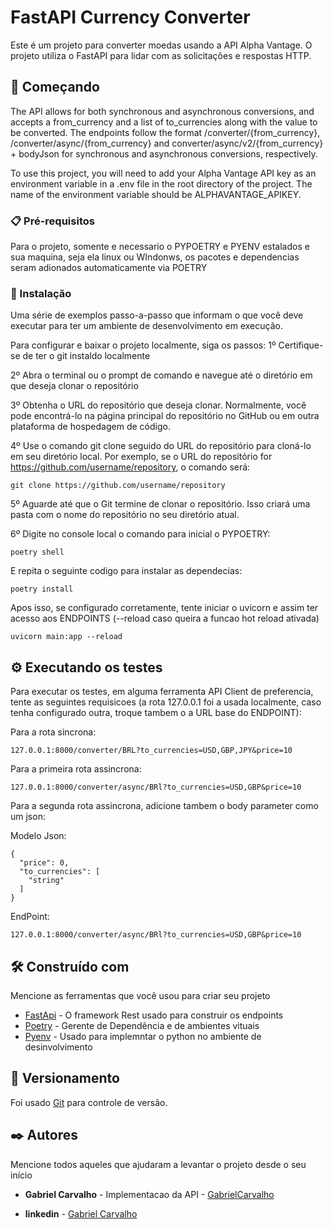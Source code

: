# FastAPI Currency Converter

Este é um projeto para converter moedas usando a API Alpha Vantage. O projeto utiliza o FastAPI para lidar com as solicitações e respostas HTTP.

## 🚀 Começando

The API allows for both synchronous and asynchronous conversions, and accepts a from_currency and a list of to_currencies along with the value to be converted. The endpoints follow the format /converter/{from_currency}, /converter/async/{from_currency} and converter/async/v2/{from_currency} + bodyJson for synchronous and asynchronous conversions, respectively.

To use this project, you will need to add your Alpha Vantage API key as an environment variable in a .env file in the root directory of the project. The name of the environment variable should be ALPHAVANTAGE_APIKEY.

### 📋 Pré-requisitos

Para o projeto, somente e necessario o PYPOETRY e PYENV estalados e sua maquina, seja ela linux ou WIndonws, os pacotes e dependencias seram adionados automaticamente via POETRY

### 🔧 Instalação

Uma série de exemplos passo-a-passo que informam o que você deve executar para ter um ambiente de desenvolvimento em execução.

Para configurar e baixar o projeto localmente, siga os passos:
1º Certifique-se de ter o git instaldo localmente

2º Abra o terminal ou o prompt de comando e navegue até o diretório em que deseja clonar o repositório

3º Obtenha o URL do repositório que deseja clonar. Normalmente, você pode encontrá-lo na página principal do repositório no GitHub
ou em outra plataforma de hospedagem de código.

4º Use o comando git clone seguido do URL do repositório para cloná-lo em seu diretório local. Por exemplo, se o URL do repositório for https://github.com/username/repository, o comando será:

```
git clone https://github.com/username/repository
```

5º Aguarde até que o Git termine de clonar o repositório. Isso criará uma pasta com o nome do repositório no seu diretório atual.

6º Digite no console local o comando para inicial o PYPOETRY:

```
poetry shell
```

E repita o seguinte codigo para instalar as dependecias:

```
poetry install
```

Apos isso, se configurado corretamente, tente iniciar o uvicorn e assim ter acesso aos ENDPOINTS (--reload caso queira a funcao hot reload ativada)

```
uvicorn main:app --reload
```

## ⚙️ Executando os testes

Para executar os testes, em alguma ferramenta API Client de preferencia, tente as seguintes requisicoes (a rota 127.0.0.1 foi a usada localmente, caso tenha configurado outra, troque tambem o a URL base do ENDPOINT):

Para a rota sincrona:

```
127.0.0.1:8000/converter/BRL?to_currencies=USD,GBP,JPY&price=10
```

Para a primeira rota assincrona:

```
127.0.0.1:8000/converter/async/BRl?to_currencies=USD,GBP&price=10
```

Para a segunda rota assincrona, adicione tambem o body parameter como um json:

Modelo Json:

```
{
  "price": 0,
  "to_currencies": [
    "string"
  ]
}
```

EndPoint:

```
127.0.0.1:8000/converter/async/BRl?to_currencies=USD,GBP&price=10
```

## 🛠️ Construído com

Mencione as ferramentas que você usou para criar seu projeto

- [FastApi](http://www.dropwizard.io/1.0.2/docs/) - O framework Rest usado para construir os endpoints
- [Poetry](https://python-poetry.org/docs/) - Gerente de Dependência e de ambientes vituais
- [Pyenv](https://github.com/pyenv/pyenv) - Usado para implemntar o python no ambiente de desinvolvimento

## 📌 Versionamento

Foi usado [Git](https://git-scm.com/doc) para controle de versão.

## ✒️ Autores

Mencione todos aqueles que ajudaram a levantar o projeto desde o seu início

- **Gabriel Carvalho** - Implementacao da API - [GabrielCarvalho](https://github.com/gabszs)

- **linkedin** - [Gabriel Carvalho](https://www.linkedin.com/in/gabzsz/)
